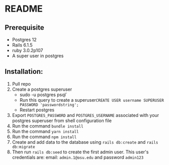 # README

## Prerequisite
- Postgres 12
- Rails 6.1.5
- ruby 3.0.2p107
- A super user in postgres


## Installation:
1. Pull repo
2. Create a postgres superuser
   * sudo -u postgres psql`
   * Run this query to create a superuser`CREATE USER username SUPERUSER PASSWORD 'passwordstring';`
   * Restart postgres
4. Export `POSTGRES_PASSWORD` and `POSTGRES_USERNAME` associated with your postgres superuser from shell configuration file
5. Run the command `bundle install`
6. Run the command `yarn install`
7. Run the command `npm install`
8. Create and add data to the database using `rails db:create` and `rails db:migrate`
9. Then run `rails db:seed` to create the first admin user. This user's credentials are: email: `admin.1@osu.edu` and password `admin123`
